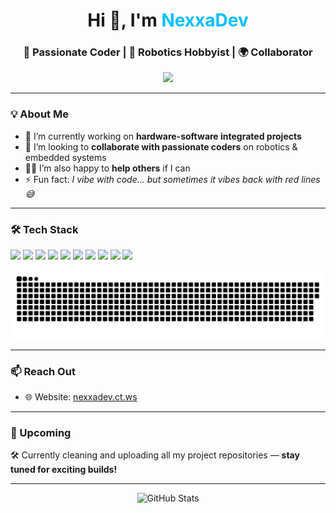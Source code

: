 <h1 align="center">Hi 👋, I'm <span style="color:#00bfff">NexxaDev</span></h1>
<h3 align="center">🚀 Passionate Coder | 🤖 Robotics Hobbyist | 🌍 Collaborator</h3>

<p align="center">
  <img src="https://cdn.dribbble.com/users/1162077/screenshots/3848914/programmer.gif" width="300"/>
</p>

---

### 💡 About Me

- 🔭 I’m currently working on **hardware-software integrated projects**
- 🤝 I’m looking to **collaborate with passionate coders** on robotics & embedded systems
- 🙋‍♂️ I’m also happy to **help others** if I can
- ⚡ Fun fact: *I vibe with code... but sometimes it vibes back with red lines 😅*

---

### 🛠️ Tech Stack

<p align="left">
  <img src="https://img.shields.io/badge/HTML5-E34F26?logo=html5&logoColor=white&style=for-the-badge" />
  <img src="https://img.shields.io/badge/CSS3-1572B6?logo=css3&logoColor=white&style=for-the-badge" />
  <img src="https://img.shields.io/badge/JavaScript-F7DF1E?logo=javascript&logoColor=black&style=for-the-badge" />
  <img src="https://img.shields.io/badge/Python-3776AB?logo=python&logoColor=white&style=for-the-badge" />
  <img src="https://img.shields.io/badge/C-A8B9CC?logo=c&logoColor=white&style=for-the-badge" />
  <img src="https://img.shields.io/badge/C++-00599C?logo=c%2B%2B&logoColor=white&style=for-the-badge" />
  <img src="https://img.shields.io/badge/Java-007396?logo=java&logoColor=white&style=for-the-badge" />
  <img src="https://img.shields.io/badge/PHP-777BB4?logo=php&logoColor=white&style=for-the-badge" />
  <img src="https://img.shields.io/badge/React-61DAFB?logo=react&logoColor=black&style=for-the-badge" />
  <img src="https://img.shields.io/badge/Arduino-00979D?logo=arduino&logoColor=white&style=for-the-badge" />
</p>


![snake gif](https://github.com/nexxadev/nexxadev/blob/output/github-snake-dark.svg)

---

### 📫 Reach Out

- 🌐 Website: [nexxadev.ct.ws](http://nexxadev.ct.ws)

---

### 🚧 Upcoming

🛠️ Currently cleaning and uploading all my project repositories — **stay tuned for exciting builds!**

---

<p align="center">
  <img src="https://github-readme-stats.vercel.app/api?username=NexxaDev&show_icons=true&theme=radical" alt="GitHub Stats" />
</p>
